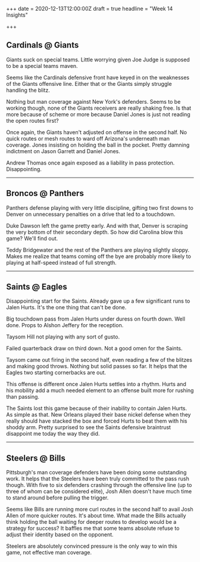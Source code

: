 +++
date = 2020-12-13T12:00:00Z
draft = true
headline = "Week 14 Insights"

+++
## Cardinals @ Giants

Giants suck on special teams. Little worrying given Joe Judge is supposed to be a special teams maven.

Seems like the Cardinals defensive front have keyed in on the weaknesses of the Giants offensive line. Either that or the Giants simply struggle handling the blitz.

Nothing but man coverage against New York's defenders. Seems to be working though, none of the Giants receivers are really shaking free. Is that more because of scheme or more because Daniel Jones is just not reading the open routes first?

Once again, the Giants haven't adjusted on offense in the second half. No quick routes or mesh routes to ward off Arizona's underneath man coverage. Jones insisting on holding the ball in the pocket. Pretty damning indictment on Jason Garrett and Daniel Jones.

Andrew Thomas once again exposed as a liability in pass protection. Disappointing.

***

## Broncos @ Panthers

Panthers defense playing with very little discipline, gifting two first downs to Denver on unnecessary penalties on a drive that led to a touchdown.

Duke Dawson left the game pretty early. And with that, Denver is scraping the very bottom of their secondary depth. So how did Carolina blow this game? We'll find out.

Teddy Bridgewater and the rest of the Panthers are playing slightly sloppy. Makes me realize that teams coming off the bye are probably more likely to playing at half-speed instead of full strength.

***

## Saints @ Eagles

Disappointing start for the Saints. Already gave up a few significant runs to Jalen Hurts. It's the one thing that can't be done.

Big touchdown pass from Jalen Hurts under duress on fourth down. Well done. Props to Alshon Jeffery for the reception.

Taysom Hill not playing with any sort of gusto.

Failed quarterback draw on third down. Not a good omen for the Saints.

Taysom came out firing in the second half, even reading a few of the blitzes and making good throws. Nothing but solid passes so far. It helps that the Eagles two starting cornerbacks are out.

This offense is different once Jalen Hurts settles into a rhythm. Hurts and his mobility add a much needed element to an offense built more for rushing than passing.

The Saints lost this game because of their inability to contain Jalen Hurts. As simple as that. New Orleans played their base nickel defense when they really should have stacked the box and forced Hurts to beat them with his shoddy arm. Pretty surprised to see the Saints defensive braintrust disappoint me today the way they did.

***

## Steelers @ Bills

Pittsburgh's man coverage defenders have been doing some outstanding work. It helps that the Steelers have been truly committed to the pass rush though. With five to six defenders crashing through the offensive line (up to three of whom can be considered elite), Josh Allen doesn't have much time to stand around before pulling the trigger. 

Seems like Bills are running more curl routes in the second half to avail Josh Allen of more quicker routes. It's about time. What made the Bills actually think holding the ball waiting for deeper routes to develop would be a strategy for success? It baffles me that some teams absolute refuse to adjust their identity based on the opponent.

Steelers are absolutely convinced pressure is the only way to win this game, not effective man coverage.